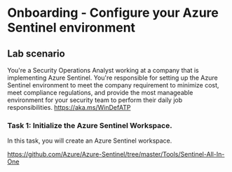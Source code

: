 # Onboarding - Configure your Azure Sentinel environment

## Lab scenario

You're a Security Operations Analyst working at a company that is implementing Azure Sentinel. 
You're responsible for setting up the Azure Sentinel environment to meet the company requirement to minimize cost, meet compliance regulations, and provide the most manageable environment for your security team to perform their daily job responsibilities.
https://aka.ms/WinDefATP
### Task 1: Initialize the Azure Sentinel Workspace.

In this task, you will create an Azure Sentinel workspace.

https://github.com/Azure/Azure-Sentinel/tree/master/Tools/Sentinel-All-In-One



